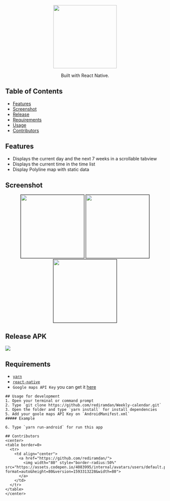 <p align="center">
  <img width="200" src="https://i.ibb.co/y41wRL5/logo-week.png"/>
</p>
<p align="center">
  Built with React Native.
</p>

## Table of Contents

- [Features](#features)
- [Screenshot](#screenshot)
- [Release](#release-apk)
- [Requirements](#requirements)
- [Usage](#usage-for-development)
- [Contributors](#contributors)

## Features
* Displays the current day and the next 7 weeks in a scrollable tabview
* Displays the current time in the time list
* Display Polyline map with static data

## Screenshot
<p align="center">
  <img width="200" src="https://i.ibb.co/HV04dHD/Screenshot-20200721-132835.png" border=1/>
  <img width="200" src="https://i.ibb.co/LvmXfSV/Screenshot-20200721-132808.png" border=1/>
  <img width="200" src="https://i.ibb.co/vYjbxYR/Screenshot-20200721-132903.png" border=1/>
</p>

## Release APK
<a href="https://drive.google.com/file/d/1oucJnVXVOkvc5qXSrfd1baz0F6iosgR2/view?usp=sharing">
  <img src="https://img.shields.io/badge/Download%20on%20the-Google%20Drive-blue.svg?style=popout&logo=google-drive"/>
</a>

## Requirements
* [`yarn`](https://yarnpkg.com/getting-started/install)
* [`react-native`](https://facebook.github.io/react-native/docs/getting-started)
* `Google maps API Key` you can get it [here](https://developers.google.com/maps/documentation/javascript/get-api-key)
```
## Usage for development
1. Open your terminal or command prompt
2. Type `git clone https://github.com/rediramdan/Weekly-calendar.git`
3. Open the folder and type `yarn install` for install dependencies
5. Add your goole maps API Key on `AndroidManifest.xml`
##### Example
  ```
  <meta-data
        android:name="com.google.android.geo.API_KEY"
        android:value="YOUR_API_KEY"/>
  ```
6. Type `yarn run-android` for run this app

## Contributors
  <center>
  <table border=0>
    <tr>
      <td align="center">
        <a href="https://github.com/rediramdan/">
          <img width="80" style="border-radius:50%" src="https://assets.codepen.io/4083995/internal/avatars/users/default.png?format=auto&height=80&version=1593313228&width=80">
        </a>
      </td>
    </tr>
  </table>
</center>

